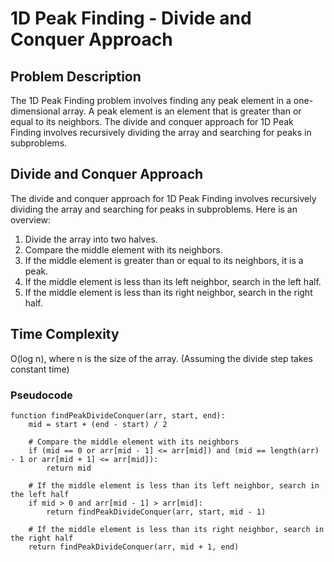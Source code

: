 # 1D Peak Finding - Divide and Conquer Approach

## Problem Description

The 1D Peak Finding problem involves finding any peak element in a one-dimensional array. A peak element is an element that is greater than or equal to its neighbors. The divide and conquer approach for 1D Peak Finding involves recursively dividing the array and searching for peaks in subproblems.

## Divide and Conquer Approach

The divide and conquer approach for 1D Peak Finding involves recursively dividing the array and searching for peaks in subproblems. Here is an overview:

1. Divide the array into two halves.
2. Compare the middle element with its neighbors.
3. If the middle element is greater than or equal to its neighbors, it is a peak.
4. If the middle element is less than its left neighbor, search in the left half.
5. If the middle element is less than its right neighbor, search in the right half.

## Time Complexity 
O(log n), where n is the size of the array. (Assuming the divide step takes constant time)

### Pseudocode

```plaintext
function findPeakDivideConquer(arr, start, end):
    mid = start + (end - start) / 2
    
    # Compare the middle element with its neighbors
    if (mid == 0 or arr[mid - 1] <= arr[mid]) and (mid == length(arr) - 1 or arr[mid + 1] <= arr[mid]):
        return mid
    
    # If the middle element is less than its left neighbor, search in the left half
    if mid > 0 and arr[mid - 1] > arr[mid]:
        return findPeakDivideConquer(arr, start, mid - 1)
    
    # If the middle element is less than its right neighbor, search in the right half
    return findPeakDivideConquer(arr, mid + 1, end)
